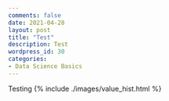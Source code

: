 ```yaml
---
comments: false
date: 2021-04-28 
layout: post
title: "Test"
description: Test
wordpress_id: 30
categories:
- Data Science Basics
---
```

Testing
{% include ./images/value_hist.html %}
